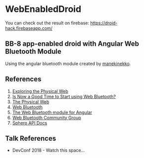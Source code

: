 # WebEnabledDroid

You can check out the result on firebase: https://droid-hack.firebaseapp.com/

## BB-8 app-enabled droid with Angular Web Bluetooth Module

Using the angular bluetooth module created by [manekinekko](https://github.com/manekinekko/angular-web-bluetooth).

## References

1. [Exploring the Physical Web](https://medium.com/@urish/exploring-the-physical-web-without-buying-beacons-efae51e36c2e)
2. [Is Now a Good Time to Start using Web Bluetooth?](https://medium.com/@urish/is-now-a-good-time-to-start-using-web-bluetooth-hint-yes-yes-it-is-99e998d7b9f6)
2. [The Physical Web](https://google.github.io/physical-web/)
3. [Web Bluetooth](https://developers.google.com/web/updates/2015/07/interact-with-ble-devices-on-the-web)
4. [The Web Bluetooth module for Angular](https://medium.com/google-developer-experts/the-web-bluetooth-module-for-angular-9336c9535d04)
5. [Web Bluetooth Community Group](https://github.com/WebBluetoothCG)
6. [Sphero API Docs](https://github.com/orbotix/DeveloperResources/blob/master/docs/Sphero_API_1.50.pdf)

## Talk References

- DevConf 2018 - Watch this space...